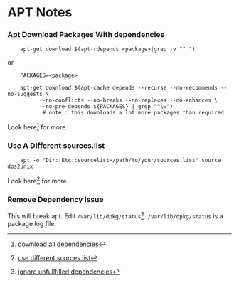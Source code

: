APT Notes
=========

### Apt Download Packages With dependencies

```
	apt-get download $(apt-rdepends <package>|grep -v "^ ")
```

or

```
	PACKAGES=<package>

	apt-get download $(apt-cache depends --recurse --no-recommends --no-suggests \
		  --no-conflicts --no-breaks --no-replaces --no-enhances \
		  --no-pre-depends ${PACKAGES} | grep "^\w")
		   # note : this downloads a lot more packages than required
```
Look here[^1] for more.


### Use A Different sources.list

```
	apt -o "Dir::Etc::sourcelist=/path/to/your/sources.list" source dos2unix
```

Look here[^2] for more.

### Remove Dependency Issue

This will break apt. Edit `/var/lib/dpkg/status`[^3]. `/var/lib/dpkg/status` is a
package log file.


[^1]:[download all dependencies](http://web.archive.org/web/20220726072933/https://stackoverflow.com/questions/13756800/how-to-download-all-dependencies-and-packages-to-directory)
[^2]:[use different sources.list](https://www.warp.dev/blog/what-happens-when-you-open-a-terminal-and-enter-ls)

[^3]:[ignore unfullfilled dependencies](https://unix.stackexchange.com/questions/404444/how-to-make-apt-ignore-unfulfilled-dependencies-of-installed-package)
